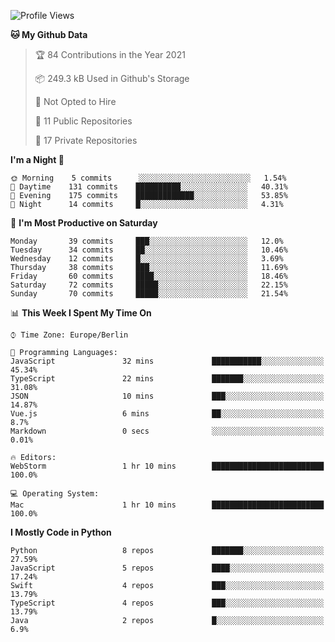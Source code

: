 <!--START_SECTION:waka-->
![Profile Views](http://img.shields.io/badge/Profile%20Views-23-blue)

**🐱 My Github Data** 

> 🏆 84 Contributions in the Year 2021
 > 
> 📦 249.3 kB Used in Github's Storage 
 > 
> 🚫 Not Opted to Hire
 > 
> 📜 11 Public Repositories 
 > 
> 🔑 17 Private Repositories  
 > 
**I'm a Night 🦉** 

```text
🌞 Morning    5 commits      ░░░░░░░░░░░░░░░░░░░░░░░░░   1.54% 
🌆 Daytime    131 commits    ██████████░░░░░░░░░░░░░░░   40.31% 
🌃 Evening    175 commits    █████████████░░░░░░░░░░░░   53.85% 
🌙 Night      14 commits     █░░░░░░░░░░░░░░░░░░░░░░░░   4.31%

```
📅 **I'm Most Productive on Saturday** 

```text
Monday       39 commits     ███░░░░░░░░░░░░░░░░░░░░░░   12.0% 
Tuesday      34 commits     ██░░░░░░░░░░░░░░░░░░░░░░░   10.46% 
Wednesday    12 commits     █░░░░░░░░░░░░░░░░░░░░░░░░   3.69% 
Thursday     38 commits     ███░░░░░░░░░░░░░░░░░░░░░░   11.69% 
Friday       60 commits     ████░░░░░░░░░░░░░░░░░░░░░   18.46% 
Saturday     72 commits     █████░░░░░░░░░░░░░░░░░░░░   22.15% 
Sunday       70 commits     █████░░░░░░░░░░░░░░░░░░░░   21.54%

```


📊 **This Week I Spent My Time On** 

```text
⌚︎ Time Zone: Europe/Berlin

💬 Programming Languages: 
JavaScript               32 mins             ███████████░░░░░░░░░░░░░░   45.34% 
TypeScript               22 mins             ███████░░░░░░░░░░░░░░░░░░   31.08% 
JSON                     10 mins             ███░░░░░░░░░░░░░░░░░░░░░░   14.87% 
Vue.js                   6 mins              ██░░░░░░░░░░░░░░░░░░░░░░░   8.7% 
Markdown                 0 secs              ░░░░░░░░░░░░░░░░░░░░░░░░░   0.01%

🔥 Editors: 
WebStorm                 1 hr 10 mins        █████████████████████████   100.0%

💻 Operating System: 
Mac                      1 hr 10 mins        █████████████████████████   100.0%

```

**I Mostly Code in Python** 

```text
Python                   8 repos             ███████░░░░░░░░░░░░░░░░░░   27.59% 
JavaScript               5 repos             ████░░░░░░░░░░░░░░░░░░░░░   17.24% 
Swift                    4 repos             ███░░░░░░░░░░░░░░░░░░░░░░   13.79% 
TypeScript               4 repos             ███░░░░░░░░░░░░░░░░░░░░░░   13.79% 
Java                     2 repos             █░░░░░░░░░░░░░░░░░░░░░░░░   6.9%

```



<!--END_SECTION:waka-->
